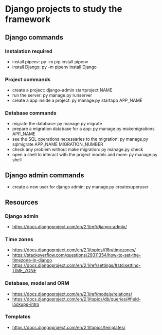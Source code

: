 # Django projects to study the framework

## Django commands

### Instalation required

* install pipenv: py -m pip install pipenv
* install Django: py -m pipenv install Django

### Project commands

* create a project: django-admin startproject NAME
* run the server: py manage.py runserver
* create a app inside a project: py manage.py startapp APP_NAME

### Database commands

* migrate the database: py manage.py migrate
* prepare a migration database for a app: py manage.py makemigrations APP_NAME
* see the SQL operations necessaries to the migration: py manage.py sqlmigrate APP_NAME MIGRATION_NUMBER
* check any problem without make migration: py manage.py check
* open a shell to interact with the project models and more: py manage.py shell

## Django admin commands

* create a new user for django admin: py manage.py createsuperuser

## Resources

### Django admin

* https://docs.djangoproject.com/en/2.1/ref/django-admin/

### Time zones

* https://docs.djangoproject.com/en/2.1/topics/i18n/timezones/
* https://stackoverflow.com/questions/29311354/how-to-set-the-timezone-in-django
* https://docs.djangoproject.com/en/2.1/ref/settings/#std:setting-TIME_ZONE

### Database, model and ORM

* https://docs.djangoproject.com/en/2.1/ref/models/relations/
* https://docs.djangoproject.com/en/2.1/topics/db/queries/#field-lookups-intro

### Templates

* https://docs.djangoproject.com/en/2.1/topics/templates/
